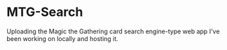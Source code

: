 # MTG-Search
Uploading the Magic the Gathering card search engine-type web app I've been working on locally and hosting it.
